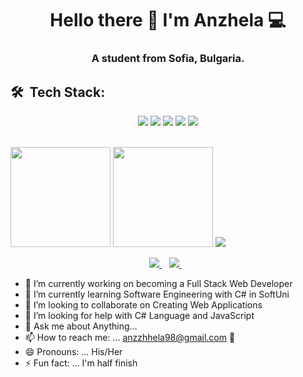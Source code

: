 <h1 align='center'>
  Hello there 👋 I'm Anzhela 💻
</h1>

<h3 align='center'>
  A student from Sofia, Bulgaria.
</h3>

## 🛠 &nbsp;Tech Stack:
<p align='center'>
  <img src="https://img.shields.io/badge/C Sharp-239120?style=for-the-badge&logo=c-sharp&logoColor=white">
  <img src="https://img.shields.io/badge/.NET-5C2D91?style=for-the-badge&logo=.net&logoColor=white">
  <img src="https://img.shields.io/badge/Microsoft SQL Server-CC2927?style=for-the-badge&logo=microsoft-sql-server&logoColor=white">
  <img src="https://img.shields.io/badge/JavaScript-F7DF1E?style=for-the-badge&logo=javascript&logoColor=black">
  <img src="https://img.shields.io/badge/-mocha-%238D6748?style=for-the-badge&logo=mocha&logoColor=white">
</p>

<br>

<div>
  <img height="160em" src="https://github-readme-stats-eight-theta.vercel.app/api?username=Anzzhhela98&show_icons=true&theme=react&include_all_commits=true&count_private=true "/>
  <img height="160em" src="https://github-readme-stats-eight-theta.vercel.app/api/top-langs/?username=Anzzhhela98&layout=compact&langs_count=8&hide=java,r&theme=react "/>
  <img  src="https://img.shields.io/badge/-Hackerrank-2EC866?style=for-the-badge&logo=HackerRank&logoColor=white"/>
</div>
<p align='center'>
  <a href="https://www.linkedin.com/in/anzhela-nurieva-493513207//">
    <img src="https://img.shields.io/badge/linkedin-%230077B5.svg?&style=for-the-badge&logo=linkedin&logoColor=white" />
  </a>&nbsp;&nbsp;
  <a href="mailto:anzzhhela-nurieva98">
    <img src="https://img.shields.io/badge/Gmail-D14836?style=for-the-badge&logo=gmail&logoColor=white" />        
  </a>&nbsp;&nbsp;
</p>

- 🔭 I’m currently working on becoming a Full Stack Web Developer         
- 🌱 I’m currently learning Software Engineering with C# in SoftUni  
- 👯 I’m looking to collaborate on Creating Web Applications        
- 🤔 I’m looking for help with C# Language and JavaScript                                  
- 💬 Ask me about Anything...                                     
- 📫 How to reach me: ... anzzhhela98@gmail.com 📩                 
- 😄 Pronouns: ... His/Her                                                                      
- ⚡ Fun fact: ... I'm half finish  

